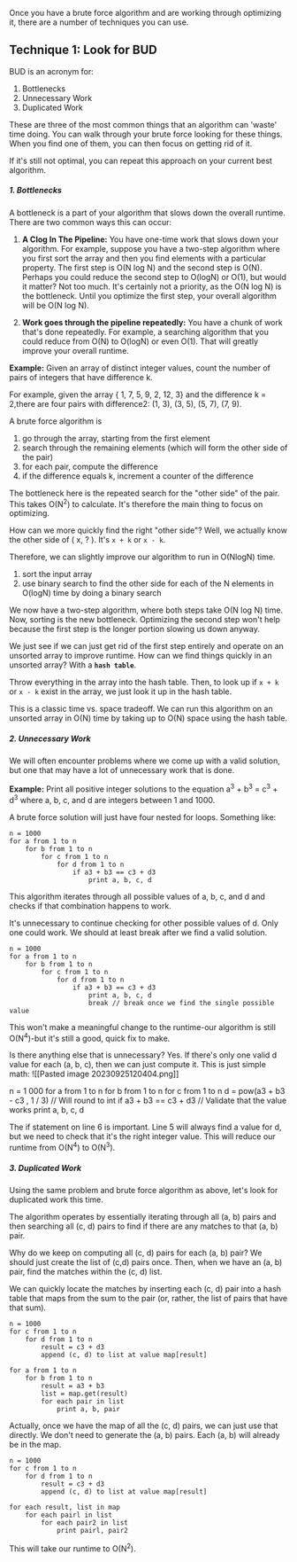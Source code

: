 Once you have a brute force algorithm and are working through optimizing it, there are a number of techniques you can use.

## Technique 1: Look for BUD

BUD is an acronym for:
1. Bottlenecks
2. Unnecessary Work
3. Duplicated Work

These are three of the most common things that an algorithm can 'waste' time doing. 
You can walk through your brute force looking for these things. When you find one of them, you can then focus on getting rid of it.

If it's still not optimal, you can repeat this approach on your current best algorithm.

##### 1. Bottlenecks

A bottleneck is a part of your algorithm that slows down the overall runtime. There are two common ways this can occur:

1. **A Clog In The Pipeline:**
    You have one-time work that slows down your algorithm.
    For example, suppose you have a two-step algorithm where you first sort the array and then you find elements with a particular property. The first step is O(N log N) and the second step is O(N). 
    Perhaps you could reduce the second step to O(logN) or O(1), but would it matter? Not too much. 
    It's certainly not a priority, as the O(N log N) is the bottleneck. Until you optimize the first step, your overall algorithm will be O(N log N).

2. **Work goes through the pipeline repeatedly:**
    You have a chunk of work that's done repeatedly.
    For example, a searching algorithm that you could reduce from O(N) to O(logN) or even O(1). That will greatly improve your overall runtime.

**Example:** 
Given an array of distinct integer values, count the number of pairs of integers that have difference k. 

For example, given the array { 1, 7, 5, 9, 2, 12, 3} and the difference k = 2,there are four pairs with difference2: (1, 3), (3, 5), (5, 7), (7, 9).

A brute force algorithm is 
1. go through the array, starting from the first element
2. search through the remaining elements (which will form the other side of the pair)
3. for each pair, compute the difference
4. if the difference equals k, increment a counter of the difference

The bottleneck here is the repeated search for the "other side" of the pair. This takes O(N<sup>2</sup>) to calculate. 
It's therefore the main thing to focus on optimizing.

How can we more quickly find the right "other side"? Well, we actually know the other side of ( x, ? ). 
It's `x + k` or `x - k`. 

Therefore, we can slightly improve our algorithm to run in O(NlogN) time.
1. sort the input array
2. use binary search to find the other side for each of the N elements in O(logN) time by doing a binary search

We now have a two-step algorithm, where both steps take O(N log N) time. 
Now, sorting is the new bottleneck. Optimizing the second step won't help because the first step is the longer portion slowing us down anyway.

We just see if we can just get rid of the first step entirely and operate on an unsorted array to improve runtime. 
How can we find things quickly in an unsorted array? With a **`hash table`**.

Throw everything in the array into the hash table. Then, to look up if `x + k` or `x - k` exist in the array, we just look it up in the hash table. 

This is a classic time vs. space tradeoff. We can run this algorithm on an unsorted array in O(N) time by taking up to O(N) space using the hash table. 

##### 2. Unnecessary Work

We will often encounter problems where we come up with a valid solution, but one that may have a lot of unnecessary work that is done.

**Example:** 
Print all positive integer solutions to the equation a<sup>3</sup> + b<sup>3</sup> = c<sup>3</sup> + d<sup>3</sup> where a, b, c, and d are integers between 1 and 1000.

A brute force solution will just have four nested for loops. Something like:
```
n = 1000
for a from 1 to n
	for b from 1 to n
		for c from 1 to n
			for d from 1 to n
				if a3 + b3 == c3 + d3
					print a, b, c, d
```

This algorithm iterates through all possible values of a, b, c, and d and checks if that combination happens to work.

It's unnecessary to continue checking for other possible values of d. Only one could work. We should at least break after we find a valid solution.

```
n = 1000
for a from 1 to n
	for b from 1 to n
		for c from 1 to n
			for d from 1 to n
				if a3 + b3 == c3 + d3
					print a, b, c, d
					break // break once we find the single possible value
```

This won't make a meaningful change to the runtime-our algorithm is still O(N<sup>4</sup>)-but it's still a good,
quick fix to make.

Is there anything else that is unnecessary? Yes. 
If there's only one valid d value for each (a, b, c), then we can just compute it.
This is just simple math: 
![[Pasted image 20230925120404.png]]

n = 1 000
	for a from 1 to n
	for b from 1 to n
	for c from 1 to n
		d = pow(a3 + b3 - c3 , 1 / 3)   // Will round to int
		if a3 + b3 == c3 + d3              // Validate that the value works
			print a, b, c, d

The if statement on line 6 is important. 
Line 5 will always find a value for d, but we need to check that it's the right integer value.
This will reduce our runtime from O(N<sup>4</sup>) to O(N<sup>3</sup>).

##### 3. Duplicated Work

Using the same problem and brute force algorithm as above, let's look for duplicated work this time.

The algorithm operates by essentially iterating through all (a, b) pairs and then searching all (c, d)
pairs to find if there are any matches to that (a, b) pair.

Why do we keep on computing all (c, d) pairs for each (a, b) pair? 
We should just create the list of (c,d) pairs once.
Then, when we have an (a, b) pair, find the matches within the (c, d) list. 

We can quickly locate the matches by inserting each (c, d) pair into a hash table that maps from the sum to the pair (or, rather, the list of pairs that have that sum).

```
n = 1000
for c from 1 to n
	for d from 1 to n
		result = c3 + d3
		append (c, d) to list at value map[result]

for a from 1 to n
	for b from 1 to n
		result = a3 + b3
		list = map.get(result)
		for each pair in list
			print a, b, pair
```

Actually, once we have the map of all the (c, d) pairs, we can just use that directly. 
We don't need to generate the (a, b) pairs. Each (a, b) will already be in the map.

```
n = 1000
for c from 1 to n
	for d from 1 to n
		result = c3 + d3
		append (c, d) to list at value map[result]

for each result, list in map
	for each pairl in list
		for each pair2 in list
			print pairl, pair2
```

This will take our runtime to O(N<sup>2</sup>).

